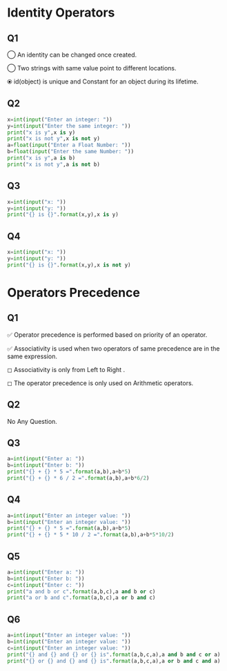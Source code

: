 # Identity Operators





## Q1

◯ An identity can be changed once created.

◯ Two strings with same value point to different locations.

⦿ id(object) is unique and Constant for an object during its lifetime.

## Q2


```python
x=int(input("Enter an integer: "))
y=int(input("Enter the same integer: "))
print("x is y",x is y)
print("x is not y",x is not y)
a=float(input("Enter a Float Number: "))
b=float(input("Enter the same Number: "))
print("x is y",a is b)
print("x is not y",a is not b)
```

## Q3


```python
x=int(input("x: "))
y=int(input("y: "))
print("{} is {}".format(x,y),x is y)
```

## Q4


```python
x=int(input("x: "))
y=int(input("y: "))
print("{} is {}".format(x,y),x is not y)
```

# Operators Precedence


## Q1

✅ Operator precedence is performed based on priority of an operator.

✅ Associativity is used when two operators of same precedence are in the same expression.

◻ Associativity is only from Left to Right .

◻ The operator precedence is only used on Arithmetic operators.

## Q2
No Any Question.
## Q3


```python
a=int(input("Enter a: "))
b=int(input("Enter b: "))
print("{} + {} * 5 =".format(a,b),a+b*5)
print("{} + {} * 6 / 2 =".format(a,b),a+b*6/2)
```

## Q4


```python
a=int(input("Enter an integer value: "))
b=int(input("Enter an integer value: "))
print("{} + {} * 5 =".format(a,b),a+b*5)
print("{} + {} * 5 * 10 / 2 =".format(a,b),a+b*5*10/2)
```

## Q5


```python
a=int(input("Enter a: "))
b=int(input("Enter b: "))
c=int(input("Enter c: "))
print("a and b or c".format(a,b,c),a and b or c)
print("a or b and c".format(a,b,c),a or b and c)
```

## Q6


```python
a=int(input("Enter an integer value: "))
b=int(input("Enter an integer value: "))
c=int(input("Enter an integer value: "))
print("{} and {} and {} or {} is".format(a,b,c,a),a and b and c or a)
print("{} or {} and {} and {} is".format(a,b,c,a),a or b and c and a)
```
